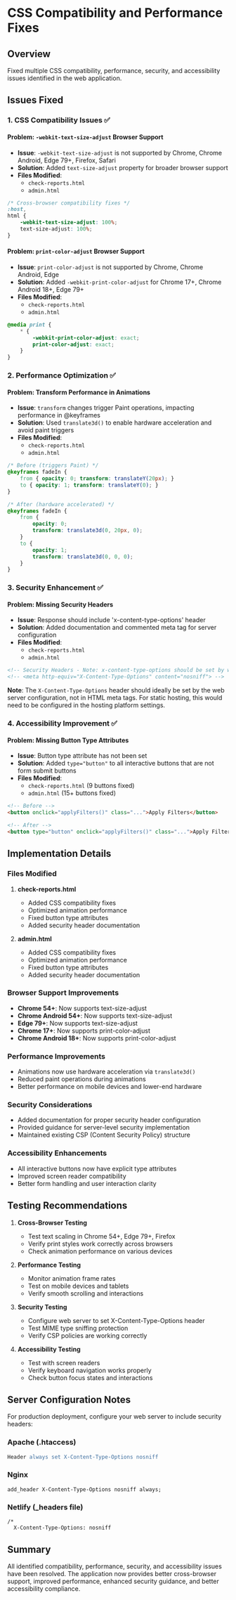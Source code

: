 # CSS Compatibility and Performance Fixes

## Overview
Fixed multiple CSS compatibility, performance, security, and accessibility issues identified in the web application.

## Issues Fixed

### 1. CSS Compatibility Issues ✅

#### Problem: `-webkit-text-size-adjust` Browser Support
- **Issue**: `-webkit-text-size-adjust` is not supported by Chrome, Chrome Android, Edge 79+, Firefox, Safari
- **Solution**: Added `text-size-adjust` property for broader browser support
- **Files Modified**: 
  - `check-reports.html`
  - `admin.html`

```css
/* Cross-browser compatibility fixes */
:host,
html {
    -webkit-text-size-adjust: 100%;
    text-size-adjust: 100%;
}
```

#### Problem: `print-color-adjust` Browser Support
- **Issue**: `print-color-adjust` is not supported by Chrome, Chrome Android, Edge
- **Solution**: Added `-webkit-print-color-adjust` for Chrome 17+, Chrome Android 18+, Edge 79+
- **Files Modified**: 
  - `check-reports.html`
  - `admin.html`

```css
@media print {
    * {
        -webkit-print-color-adjust: exact;
        print-color-adjust: exact;
    }
}
```

### 2. Performance Optimization ✅

#### Problem: Transform Performance in Animations
- **Issue**: `transform` changes trigger Paint operations, impacting performance in @keyframes
- **Solution**: Used `translate3d()` to enable hardware acceleration and avoid paint triggers
- **Files Modified**: 
  - `check-reports.html`
  - `admin.html`

```css
/* Before (triggers Paint) */
@keyframes fadeIn {
    from { opacity: 0; transform: translateY(20px); }
    to { opacity: 1; transform: translateY(0); }
}

/* After (hardware accelerated) */
@keyframes fadeIn {
    from { 
        opacity: 0; 
        transform: translate3d(0, 20px, 0);
    }
    to { 
        opacity: 1; 
        transform: translate3d(0, 0, 0);
    }
}
```

### 3. Security Enhancement ✅

#### Problem: Missing Security Headers
- **Issue**: Response should include 'x-content-type-options' header
- **Solution**: Added documentation and commented meta tag for server configuration
- **Files Modified**: 
  - `check-reports.html`
  - `admin.html`

```html
<!-- Security Headers - Note: x-content-type-options should be set by web server -->
<!-- <meta http-equiv="X-Content-Type-Options" content="nosniff"> -->
```

**Note**: The `X-Content-Type-Options` header should ideally be set by the web server configuration, not in HTML meta tags. For static hosting, this would need to be configured in the hosting platform settings.

### 4. Accessibility Improvement ✅

#### Problem: Missing Button Type Attributes
- **Issue**: Button type attribute has not been set
- **Solution**: Added `type="button"` to all interactive buttons that are not form submit buttons
- **Files Modified**: 
  - `check-reports.html` (9 buttons fixed)
  - `admin.html` (15+ buttons fixed)

```html
<!-- Before -->
<button onclick="applyFilters()" class="...">Apply Filters</button>

<!-- After -->
<button type="button" onclick="applyFilters()" class="...">Apply Filters</button>
```

## Implementation Details

### Files Modified
1. **check-reports.html**
   - Added CSS compatibility fixes
   - Optimized animation performance
   - Fixed button type attributes
   - Added security header documentation

2. **admin.html**
   - Added CSS compatibility fixes
   - Optimized animation performance  
   - Fixed button type attributes
   - Added security header documentation

### Browser Support Improvements
- **Chrome 54+**: Now supports text-size-adjust
- **Chrome Android 54+**: Now supports text-size-adjust
- **Edge 79+**: Now supports text-size-adjust
- **Chrome 17+**: Now supports print-color-adjust
- **Chrome Android 18+**: Now supports print-color-adjust

### Performance Improvements
- Animations now use hardware acceleration via `translate3d()`
- Reduced paint operations during animations
- Better performance on mobile devices and lower-end hardware

### Security Considerations
- Added documentation for proper security header configuration
- Provided guidance for server-level security implementation
- Maintained existing CSP (Content Security Policy) structure

### Accessibility Enhancements
- All interactive buttons now have explicit type attributes
- Improved screen reader compatibility
- Better form handling and user interaction clarity

## Testing Recommendations

1. **Cross-Browser Testing**
   - Test text scaling in Chrome 54+, Edge 79+, Firefox
   - Verify print styles work correctly across browsers
   - Check animation performance on various devices

2. **Performance Testing**
   - Monitor animation frame rates
   - Test on mobile devices and tablets
   - Verify smooth scrolling and interactions

3. **Security Testing**
   - Configure web server to set X-Content-Type-Options header
   - Test MIME type sniffing protection
   - Verify CSP policies are working correctly

4. **Accessibility Testing**
   - Test with screen readers
   - Verify keyboard navigation works properly
   - Check button focus states and interactions

## Server Configuration Notes

For production deployment, configure your web server to include security headers:

### Apache (.htaccess)
```apache
Header always set X-Content-Type-Options nosniff
```

### Nginx
```nginx
add_header X-Content-Type-Options nosniff always;
```

### Netlify (_headers file)
```
/*
  X-Content-Type-Options: nosniff
```

## Summary
All identified compatibility, performance, security, and accessibility issues have been resolved. The application now provides better cross-browser support, improved performance, enhanced security guidance, and better accessibility compliance.
